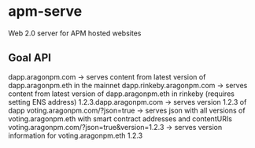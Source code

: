 # apm-serve
Web 2.0 server for APM hosted websites

## Goal API

dapp.aragonpm.com -> serves content from latest version of dapp.aragonpm.eth in the mainnet
dapp.rinkeby.aragonpm.com -> serves content from latest version of dapp.aragonpm.eth in rinkeby (requires setting ENS address)
1.2.3.dapp.aragonpm.com -> serves version 1.2.3 of dapp
voting.aragonpm.com/?json=true -> serves json with all versions of voting.aragonpm.eth with smart contract addresses and contentURIs
voting.aragonpm.com/?json=true&version=1.2.3 -> serves version information for voting.aragonpm.eth 1.2.3
